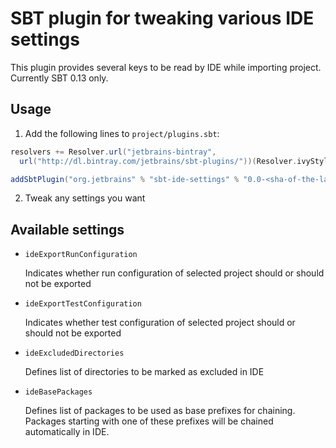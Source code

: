 # SBT plugin for tweaking various IDE settings

This plugin provides several keys to be read by IDE while importing project.
Currently SBT 0.13 only.

## Usage

1. Add the following lines to `project/plugins.sbt`:

 ```Scala
 resolvers += Resolver.url("jetbrains-bintray",
   url("http://dl.bintray.com/jetbrains/sbt-plugins/"))(Resolver.ivyStylePatterns)

 addSbtPlugin("org.jetbrains" % "sbt-ide-settings" % "0.0-<sha-of-the-latest-commit>")
 ```

2. Tweak any settings you want

## Available settings

- `ideExportRunConfiguration` 

  Indicates whether run configuration of selected project should or should not be exported

- `ideExportTestConfiguration` 

  Indicates whether test configuration of selected project should or should not be exported

- `ideExcludedDirectories`

  Defines list of directories to be marked as excluded in IDE
  
- `ideBasePackages`

  Defines list of packages to be used as base prefixes for chaining. Packages starting with one of these prefixes will be chained automatically in IDE.

